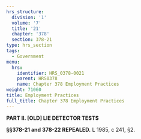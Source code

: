 ```yaml
---
hrs_structure:
  division: '1'
  volume: '7'
  title: '21'
  chapter: '378'
  section: 378-21
type: hrs_section
tags:
  - Government
menu:
  hrs:
    identifier: HRS_0378-0021
    parent: HRS0378
    name: Chapter 378 Employment Practices
weight: 71060
title: Employment Practices
full_title: Chapter 378 Employment Practices
---
```

**PART II. [OLD] LIE DETECTOR TESTS**

**§§378-21 and 378-22 REPEALED.** L 1985, c 241, §2.